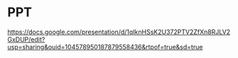 # PPT
https://docs.google.com/presentation/d/1qIknHSsK2U372PTV2ZfXn8RJLV2GxDUP/edit?usp=sharing&ouid=104578950187879558436&rtpof=true&sd=true
